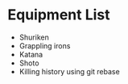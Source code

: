 Equipment List
==============
* Shuriken
* Grappling irons
* Katana
* Shoto
* Killing history using git rebase
